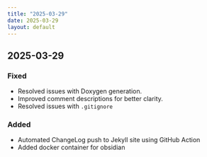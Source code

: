 ```yaml
---
title: "2025-03-29"
date: 2025-03-29
layout: default
---
```

## 2025-03-29

### Fixed
- Resolved issues with Doxygen generation.
- Improved comment descriptions for better clarity.
- Resolved issues with `.gitignore`

### Added
- Automated ChangeLog push to Jekyll site using GitHub Action
- Added docker container for obsidian

